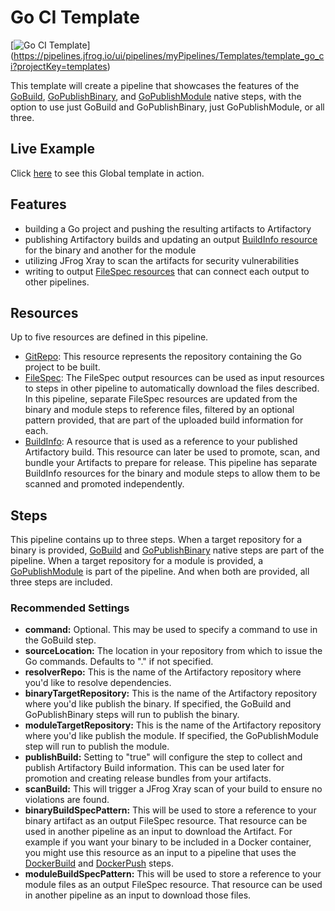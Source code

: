 # Go CI Template

[![Go CI Template](https://pipelines.jfrog.io/pipelines/api/v1/badges/project/templates/pipelines/template_go_ci?text=JFrogPipelines)]
(https://pipelines.jfrog.io/ui/pipelines/myPipelines/Templates/template_go_ci?projectKey=templates)

This template will create a pipeline that showcases the features of the [GoBuild](https://www.jfrog.com/confluence/display/JFROG/GoBuild), [GoPublishBinary](https://www.jfrog.com/confluence/display/JFROG/GoPublishBinary), and [GoPublishModule](https://www.jfrog.com/confluence/display/JFROG/GoPublishModule) native steps, with the option to use just GoBuild and GoPublishBinary, just GoPublishModule, or all three.

## Live Example 
Click [here](https://pipelines.jfrog.io/ui/pipelines/myPipelines/viewPipelines?projectKey=templates) to see this Global template in action.

## Features
- building a Go project and pushing the resulting artifacts to Artifactory
- publishing Artifactory builds and updating an output [BuildInfo resource](https://www.jfrog.com/confluence/display/JFROG/BuildInfo) for the binary and another for the module
- utilizing JFrog Xray to scan the artifacts for security vulnerabilities
- writing to output [FileSpec resources](https://www.jfrog.com/confluence/display/JFROG/FileSpec) that can connect each output to other pipelines.

## Resources
Up to five resources are defined in this pipeline.
* [GitRepo](https://www.jfrog.com/confluence/display/JFROG/GitRepo): This resource represents the repository containing the Go project to be built.
* [FileSpec](https://www.jfrog.com/confluence/display/JFROG/FileSpec): The FileSpec output resources can be used as input resources to steps in other pipeline to automatically download the files described. In this pipeline, separate FileSpec resources are updated from the binary and module steps to reference files, filtered by an optional pattern provided, that are part of the uploaded build information for each.
* [BuildInfo](https://www.jfrog.com/confluence/display/JFROG/BuildInfo): A resource that is used as a reference to your published Artifactory build. This resource can later be used to promote, scan, and bundle your Artifacts to prepare for release. This pipeline has separate BuildInfo resources for the binary and module steps to allow them to be scanned and promoted independently.


## Steps
This pipeline contains up to three steps. When a target repository for a binary is provided, [GoBuild](https://www.jfrog.com/confluence/display/JFROG/GoBuild) and [GoPublishBinary](https://www.jfrog.com/confluence/display/JFROG/GoPublishBinary) native steps are part of the pipeline. When a target repository for a module is provided, a [GoPublishModule](https://www.jfrog.com/confluence/display/JFROG/GoPublishModule) is part of the pipeline. And when both are provided, all three steps are included.

### Recommended Settings
- **command:** Optional. This may be used to specify a command to use in the GoBuild step.
- **sourceLocation:** The location in your repository from which to issue the Go commands. Defaults to "." if not specified.
- **resolverRepo:** This is the name of the Artifactory repository where you'd like to resolve dependencies.
- **binaryTargetRepository:** This is the name of the Artifactory repository where you'd like publish the binary. If specified, the GoBuild and GoPublishBinary steps will run to publish the binary.
- **moduleTargetRepository:** This is the name of the Artifactory repository where you'd like publish the module. If specified, the GoPublishModule step will run to publish the module.
- **publishBuild:** Setting to "true" will configure the step to collect and publish Artifactory Build information. This can be used later for promotion and creating release bundles from your artifacts.
- **scanBuild:** This will trigger a JFrog Xray scan of your build to ensure no violations are found.
- **binaryBuildSpecPattern:** This will be used to store a reference to your binary artifact as an output FileSpec resource. That resource can be used in another pipeline as an input to download the Artifact. For example if you want your binary to be included in a Docker container, you might use this resource as an input to a pipeline that uses the [DockerBuild](https://www.jfrog.com/confluence/display/JFROG/DockerBuild) and [DockerPush](https://www.jfrog.com/confluence/display/JFROG/DockerPush) steps.
- **moduleBuildSpecPattern:** This will be used to store a reference to your module files as an output FileSpec resource. That resource can be used in another pipeline as an input to download those files.
